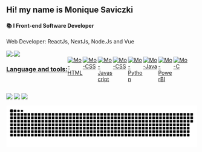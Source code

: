 ## Hi! my name is Monique Saviczki

#### 📚 I Front-end Software Developer
<p>Web Developer: ReactJs, NextJs, Node.Js and Vue</p>
<div align="start">
  <a href="https://github.com/mosaviczki">
  <img align="center" height="160em" src="https://github-readme-stats.vercel.app/api?username=mosaviczki&show_icons=true&theme=radical"/>
  <img align="center" height="160em" src="https://github-readme-stats.vercel.app/api/top-langs/?username=mosaviczki&layout=compact&langs_count=7&theme=radical"/>
</div>
<div align="start" style="display: flex"><br>
  <h3>Language and tools:</h3>
  <img align="center" alt="Mo-HTML" width="40" src="https://cdn.jsdelivr.net/gh/devicons/devicon/icons/html5/html5-original.svg"/>
  <img align="center" alt="Mo-CSS" width="40" src="https://cdn.jsdelivr.net/gh/devicons/devicon/icons/css3/css3-original.svg"/>
  <img align="center" alt="Mo-Javascript" width="40" src="https://cdn.jsdelivr.net/gh/devicons/devicon/icons/javascript/javascript-plain.svg"/>
  <img align="center" alt="Mo-CSS" width="40" src="https://cdn.jsdelivr.net/gh/devicons/devicon/icons/react/react-original.svg"/>
  <img align="center" alt="Mo-Python" width="40" src="https://cdn.jsdelivr.net/gh/devicons/devicon/icons/python/python-original.svg"/>
  <img align="center" alt="Mo-Java" width="40" src="https://cdn.jsdelivr.net/gh/devicons/devicon/icons/java/java-original.svg"/>
  <img align="center" alt="Mo-PowerBI" width="40" src="https://img.icons8.com/color/48/000000/power-bi.png"/>
  <img align="center" alt="Mo-C" width="40" src="https://cdn.jsdelivr.net/gh/devicons/devicon/icons/c/c-original.svg">
</div>

##
<div> 
<a href = "https://www.linkedin.com/in/mosaviczki"><img src="https://img.shields.io/badge/Linkedin-0078D4?style=for-the-badge&logo=linkedin&logoColor=white"></a>
<a href="https://www.instagram.com/monique_saviczki" target="_blank"><img src="https://img.shields.io/badge/-Instagram-%23E4405F?style=for-the-badge&logo=instagram&logoColor=white" target="_blank"></a>
<a href = "mailto:monique_saviczki@hotmail.com"><img src="https://img.shields.io/badge/Microsoft_Outlook-0078D4?style=for-the-badge&logo=microsoft-outlook&logoColor=white"></a>

  ![Snake animation](https://github.com/mosaviczki/mosaviczki/blob/output/github-contribution-grid-snake.svg)
 
</div>
